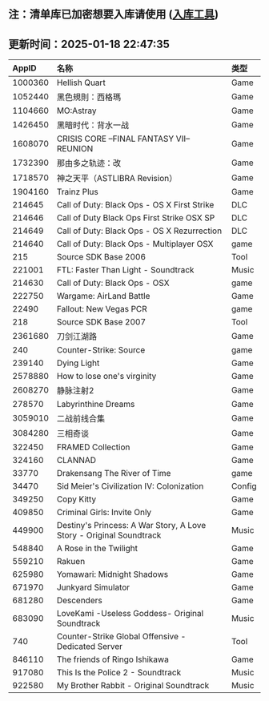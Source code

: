 ## 注：清单库已加密想要入库请使用 ([入库工具](https://github.com/BlankTMing/ManifestAutoUpdate/releases))

## 更新时间：2025-01-18 22:47:35
| AppID | 名称 | 类型  |
| :-------------------- | :----------------------------- | :----------- |
| 1000360 | Hellish Quart| Game |
| 1052440 | 黑色規則：西格瑪| Game |
| 1104660 | MO:Astray| Game |
| 1426450 | 黑暗时代：背水一战 | Game |
| 1608070 | CRISIS CORE –FINAL FANTASY VII– REUNION| Game |
| 1732390 | 那由多之轨迹：改| Game |
| 1718570 | 神之天平（ASTLIBRA Revision）| Game |
| 1904160 | Trainz Plus| Game |
| 214645 | Call of Duty: Black Ops - OS X First Strike| DLC |
| 214646 | Call of Duty Black Ops First Strike OSX SP| DLC |
| 214649 | Call of Duty: Black Ops - OS X Rezurrection| DLC |
| 214640 | Call of Duty: Black Ops - Multiplayer OSX| game |
| 215 | Source SDK Base 2006| Tool |
| 221001 | FTL: Faster Than Light - Soundtrack| Music |
| 214630 | Call of Duty: Black Ops - OSX| game |
| 222750 | Wargame: AirLand Battle| Game |
| 22490 | Fallout: New Vegas PCR| game |
| 218 | Source SDK Base 2007| Tool |
| 2361680 | 刀剑江湖路| Game |
| 240 | Counter-Strike: Source| game |
| 239140 | Dying Light| Game |
| 2578880 | How to lose one's virginity| Game |
| 2608270 | 静脉注射2| Game |
| 278570 | Labyrinthine Dreams| Game |
| 3059010 | 二战前线合集| Game |
| 3084280 | 三相奇谈| Game |
| 322450 | FRAMED Collection| Game |
| 324160 | CLANNAD| Game |
| 33770 | Drakensang The River of Time| game |
| 34470 | Sid Meier's Civilization IV: Colonization| Config |
| 349250 | Copy Kitty| Game |
| 409850 | Criminal Girls: Invite Only| Game |
| 449900 | Destiny's Princess: A War Story, A Love Story - Original Soundtrack| Music |
| 548840 | A Rose in the Twilight| Game |
| 559210 | Rakuen| Game |
| 625980 | Yomawari: Midnight Shadows| Game |
| 671970 | Junkyard Simulator| Game |
| 681280 | Descenders| Game |
| 683090 | LoveKami -Useless Goddess- Original Soundtrack| Music |
| 740 | Counter-Strike Global Offensive - Dedicated Server| Tool |
| 846110 | The friends of Ringo Ishikawa| Game |
| 917080 | This Is the Police 2 - Soundtrack| Music |
| 922580 | My Brother Rabbit - Original Soundtrack| Music |
